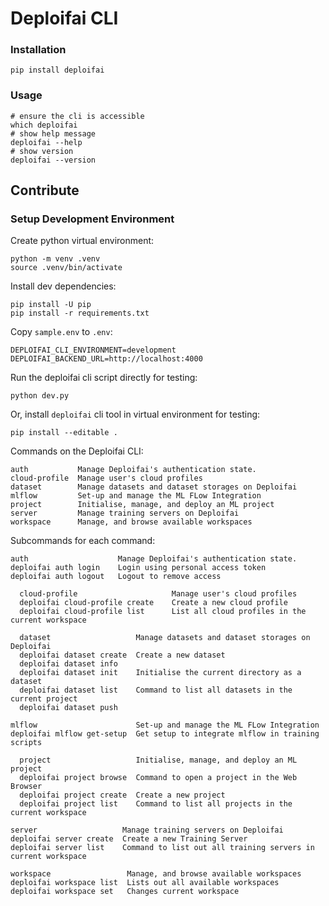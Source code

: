 # Deploifai CLI

### Installation

```shell
pip install deploifai
```

### Usage

```shell
# ensure the cli is accessible
which deploifai
# show help message
deploifai --help
# show version
deploifai --version
```

## Contribute

### Setup Development Environment

Create python virtual environment:

```shell
python -m venv .venv
source .venv/bin/activate
````

Install dev dependencies:

```shell
pip install -U pip
pip install -r requirements.txt
```

Copy `sample.env` to `.env`:

```text
DEPLOIFAI_CLI_ENVIRONMENT=development
DEPLOIFAI_BACKEND_URL=http://localhost:4000
```

Run the deploifai cli script directly for testing:

```shell
python dev.py
```

Or, install `deploifai` cli tool in virtual environment for testing:

```shell
pip install --editable . 
```

Commands on the Deploifai CLI:

```shell
auth           Manage Deploifai's authentication state.
cloud-profile  Manage user's cloud profiles
dataset        Manage datasets and dataset storages on Deploifai
mlflow         Set-up and manage the ML FLow Integration
project        Initialise, manage, and deploy an ML project
server         Manage training servers on Deploifai
workspace      Manage, and browse available workspaces
```

Subcommands for each command:

```shell
auth                    Manage Deploifai's authentication state.
deploifai auth login    Login using personal access token
deploifai auth logout   Logout to remove access
```

```shell
  cloud-profile                     Manage user's cloud profiles
  deploifai cloud-profile create    Create a new cloud profile
  deploifai cloud-profile list      List all cloud profiles in the current workspace
```

```shell
  dataset                   Manage datasets and dataset storages on Deploifai
  deploifai dataset create  Create a new dataset
  deploifai dataset info
  deploifai dataset init    Initialise the current directory as a dataset
  deploifai dataset list    Command to list all datasets in the current project
  deploifai dataset push
```

```shell
mlflow                      Set-up and manage the ML FLow Integration
deploifai mlflow get-setup  Get setup to integrate mlflow in training scripts
```

```shell
  project                   Initialise, manage, and deploy an ML project
  deploifai project browse  Command to open a project in the Web Browser
  deploifai project create  Create a new project
  deploifai project list    Command to list all projects in the current workspace
```

```shell
server                   Manage training servers on Deploifai
deploifai server create  Create a new Training Server
deploifai server list    Command to list out all training servers in current workspace
```

```shell
workspace                 Manage, and browse available workspaces
deploifai workspace list  Lists out all available workspaces
deploifai workspace set   Changes current workspace
```